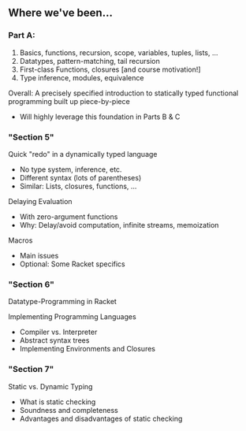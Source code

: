 ## Where we've been...

### Part A:
1. Basics, functions, recursion, scope, variables, tuples, lists, ...
2. Datatypes, pattern-matching, tail recursion
3. First-class Functions, closures [and course motivation!]
4. Type inference, modules, equivalence

Overall: A precisely specified introduction to statically typed functional programming built up piece-by-piece
- Will highly leverage this foundation in Parts B & C

### "Section 5"

Quick "redo" in a dynamically typed language
- No type system, inference, etc.
- Different syntax (lots of parentheses)
- Similar: Lists, closures, functions, ...

Delaying Evaluation
- With zero-argument functions
- Why: Delay/avoid computation, infinite streams, memoization

Macros
- Main issues
- Optional: Some Racket specifics

### "Section 6"

Datatype-Programming in Racket

Implementing Programming Languages
- Compiler vs. Interpreter
- Abstract syntax trees
- Implementing Environments and Closures

### "Section 7"

Static vs. Dynamic Typing
- What is static checking
- Soundness and completeness
- Advantages and disadvantages of static checking

